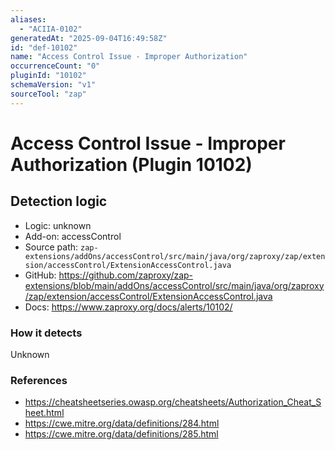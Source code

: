 ```yaml
---
aliases:
  - "ACIIA-0102"
generatedAt: "2025-09-04T16:49:58Z"
id: "def-10102"
name: "Access Control Issue - Improper Authorization"
occurrenceCount: "0"
pluginId: "10102"
schemaVersion: "v1"
sourceTool: "zap"
---
```


# Access Control Issue - Improper Authorization (Plugin 10102)

## Detection logic

- Logic: unknown
- Add-on: accessControl
- Source path: `zap-extensions/addOns/accessControl/src/main/java/org/zaproxy/zap/extension/accessControl/ExtensionAccessControl.java`
- GitHub: https://github.com/zaproxy/zap-extensions/blob/main/addOns/accessControl/src/main/java/org/zaproxy/zap/extension/accessControl/ExtensionAccessControl.java
- Docs: https://www.zaproxy.org/docs/alerts/10102/

### How it detects

Unknown

### References
- https://cheatsheetseries.owasp.org/cheatsheets/Authorization_Cheat_Sheet.html
- https://cwe.mitre.org/data/definitions/284.html
- https://cwe.mitre.org/data/definitions/285.html

